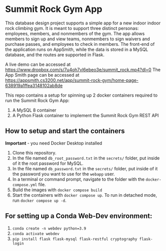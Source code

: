# Summit Rock Gym App

This database design project supports a simple app for a new indoor indoor rock climbing gym. It is meant to support three distinct personas: employees, members, and nonmembers of the gym. The app allows members to sign up and view teams, nonmembers to sign waivers and purchase passes, and employees to check in members. The front-end of the application runs on AppSmith, while the data is stored in a MySQL database, and the routes are supported in Flask. 

A live demo can be accessed at https://www.dropbox.com/s/7u4oh7vl6ebeo3e/summit_rock.mp4?dl=0
The App Smith page can be accessed at https://appsmith.cs3200.net/app/summit-rock-gym/home-page-638919a1ffea3148102ab8de

This repo contains a setup for spinning up 2 docker containers required to run the Summit Rock Gym App: 
1. A MySQL 8 container
1. A Python Flask container to implement the Summit Rock Gym REST API

## How to setup and start the containers
**Important** - you need Docker Desktop installed

1. Clone this repository.  
1. In the file named `db_root_password.txt` in the `secrets/` folder, put inside of it the root password for MySQL. 
1. In the file named `db_password.txt` in the `secrets/` folder, put inside of it the password you want to use for the `webapp` user. 
1. In a terminal or command prompt, navigate to the folder with the `docker-compose.yml` file.  
1. Build the images with `docker compose build`
1. Start the containers with `docker compose up`.  To run in detached mode, run `docker compose up -d`. 

## For setting up a Conda Web-Dev environment:

1. `conda create -n webdev python=3.9`
1. `conda activate webdev`
1. `pip install flask flask-mysql flask-restful cryptography flask-login`




